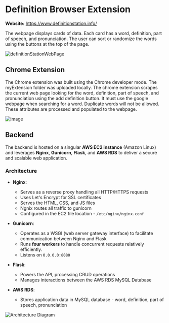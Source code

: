 # Definition Browser Extension
**Website:** https://www.definitionstation.info/

The webpage displays cards of data. Each card has a word, definition, part of speech, and pronunciation. The user can sort or randomize the words using the buttons at the top of the page.

![definitionStationWebPage](https://github.com/user-attachments/assets/06450908-7a56-4ca7-a23b-de0f3dba2a94)


## Chrome Extension
The Chrome extension was built using the Chrome developer mode. The myExtension folder was uploaded locally. The chrome extension scrapes the current web page looking for the word, definition, part of speech, and pronunciation using the add definition button. It must use the google webpage when searching for a word. Duplicate words will not be allowed. These attributes are processed and populated to the webpage. 

![image](https://github.com/user-attachments/assets/8130a763-3f2f-4a45-960b-3b721602fff0)

## Backend
The backend is hosted on a singular **AWS EC2 instance** (Amazon Linux) and leverages **Nginx**, **Gunicorn**, **Flask**, and **AWS RDS** to deliver a secure and scalable web application.

### Architecture

- **Nginx**:
   - Serves as a reverse proxy handling all HTTP/HTTPS requests
   - Uses Let's Encrypt for SSL certificates
   - Serves the HTML, CSS, and JS files
   - Ngnix routes all traffic to gunicorn
   - Configured in the EC2 file location - `/etc/nginx/nginx.conf`
 
- **Gunicorn**:
   - Operates as a WSGI (web server gateway interface) to facilitate communication between Nginx and Flask
   - Runs **four workers** to handle concurrent requests relatively efficiently.
   - Listens on `0.0.0.0:8080`
 
- **Flask**:
   - Powers the API, processing CRUD operations
   - Manages interactions between the AWS RDS MySQL Database

- **AWS RDS**:
   - Stores application data in MySQL database - word, definition, part of speech, pronunciation

 ![Architecture Diagram](https://github.com/user-attachments/assets/30cbac00-1f6e-4e26-be0a-49534802bfb5)
